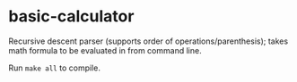 # basic-calculator
Recursive descent parser (supports order of operations/parenthesis); takes math formula to be evaluated in from command line.

Run ```make all``` to compile.

